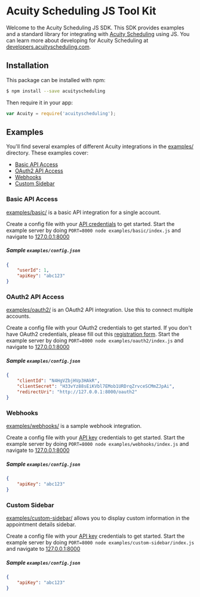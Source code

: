 # Acuity Scheduling JS Tool Kit

Welcome to the Acuity Scheduling JS SDK.  This SDK provides examples and a standard library for integrating with [Acuity Scheduling](https://acuityscheduling.com/) using JS.  You can learn more about developing for Acuity Scheduling at [developers.acuityscheduling.com](https://developers.acuityscheduling.com/).

## Installation

This package can be installed with npm:

```sh
$ npm install --save acuityscheduling
```

Then require it in your app:

```js
var Acuity = require('acuityscheduling');
```

## Examples

You'll find several examples of different Acuity integrations in the [examples/](examples/) directory.  These examples cover:
* [Basic API Access](#basic-api-access)
* [OAuth2 API Access](#oauth2-api-access)
* [Webhooks](#webhooks)
* [Custom Sidebar](#custom-sidebar)

### Basic API Access

[examples/basic/](examples/basic) is a basic API integration for a single account.

Create a config file with your <a href="https://secure.acuityscheduling.com/app.php?key=api&action=settings" target="_blank">API credentials</a> to get started.
Start the example server by doing `PORT=8000 node examples/basic/index.js` and navigate to <a href="http://127.0.0.1:8000/" target="_blank">127.0.0.1:8000</a>

##### Sample `examples/config.json`
```json
{
	"userId": 1,
	"apiKey": "abc123"
}
```

### OAuth2 API Access

[examples/oauth2/](examples/oauth2) is an OAuth2 API integration.  Use this to connect multiple accounts.

Create a config file with your OAuth2 credentials to get started.  If you don't have OAuth2 credentials, please fill out this <a href="https://acuityscheduling.com/oauth2/register" target="_blank">registration form</a>.
Start the example server by doing `PORT=8000 node examples/oauth2/index.js` and navigate to <a href="http://127.0.0.1:8000/" target="_blank">127.0.0.1:8000</a>

##### Sample `examples/config.json`
```json
{
	"clientId": "N4HgVZbjHVp3HAkR",
	"clientSecret": "H33vYz88sEiKVbl7EMob1URDrqZrvceSCMmZJpAi",
	"redirectUri": "http://127.0.0.1:8000/oauth2"
}
```

### Webhooks

[examples/webhooks/](examples/webhooks) is a sample webhook integration.

Create a config file with your <a href="https://secure.acuityscheduling.com/app.php?key=api&action=settings" target="_blank">API key</a> credentials to get started.
Start the example server by doing `PORT=8000 node examples/webhooks/index.js` and navigate to <a href="http://127.0.0.1:8000/" target="_blank">127.0.0.1:8000</a>

##### Sample `examples/config.json`
```json
{
	"apiKey": "abc123"
}
```

### Custom Sidebar

[examples/custom-sidebar/](examples/custom-sidebar) allows you to display custom information in the appointment details sidebar.

Create a config file with your <a href="https://secure.acuityscheduling.com/app.php?key=api&action=settings" target="_blank">API key</a> credentials to get started.
Start the example server by doing `PORT=8000 node examples/custom-sidebar/index.js` and navigate to <a href="http://127.0.0.1:8000/" target="_blank">127.0.0.1:8000</a>

##### Sample `examples/config.json`
```json
{
	"apiKey": "abc123"
}
```
